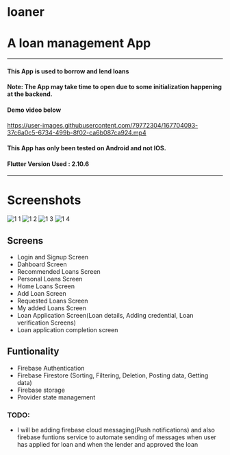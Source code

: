 # loaner

# A loan management App 
-----------------------
#### This App is used to borrow and lend loans
#### Note: The App may take time to open due to some initialization happening at the backend.

#### Demo video below
https://user-images.githubusercontent.com/79772304/167704093-37c6a0c5-6734-499b-8f02-ca6b087ca924.mp4

#### This App has only been tested on Android and not IOS.
#### Flutter Version Used : 2.10.6
-----------------------

# Screenshots


![1 1](https://user-images.githubusercontent.com/79772304/167704045-af459bab-aa15-4db3-bb56-29f7a52201fc.png)
![1 2](https://user-images.githubusercontent.com/79772304/167704049-6e5fd988-0446-4d5d-9759-a79adef29081.png)
![1 3](https://user-images.githubusercontent.com/79772304/167704058-7d5c3c4b-075c-40f4-b04d-500a77021f69.png)
![1 4](https://user-images.githubusercontent.com/79772304/167704064-7fae87dd-75a6-4c48-86e1-3d2c401aa755.png)

## Screens  
- Login and Signup Screen 
- Dahboard Screen  
- Recommended Loans Screen 
- Personal Loans Screen 
- Home Loans Screen 
- Add Loan Screen 
- Requested Loans Screen
- My added Loans Screen 
- Loan Application Screen(Loan details, Adding credential, Loan verification Screens)
- Loan application completion screen

## Funtionality
- Firebase Authentication
- Firebase Firestore (Sorting, Filtering, Deletion, Posting data, Getting data)
- Firebase storage
- Provider state management

### TODO:
- I will be adding firebase cloud messaging(Push notifications) and also firebase funtions service 
  to automate sending of messages when user has applied for loan and when the lender and approved the loan
